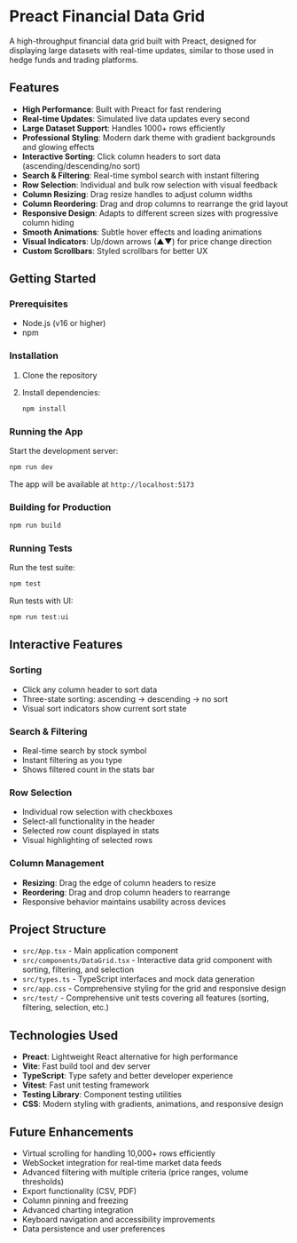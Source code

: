 # Preact Financial Data Grid

A high-throughput financial data grid built with Preact, designed for displaying large datasets with real-time updates, similar to those used in hedge funds and trading platforms.

## Features

- **High Performance**: Built with Preact for fast rendering
- **Real-time Updates**: Simulated live data updates every second
- **Large Dataset Support**: Handles 1000+ rows efficiently
- **Professional Styling**: Modern dark theme with gradient backgrounds and glowing effects
- **Interactive Sorting**: Click column headers to sort data (ascending/descending/no sort)
- **Search & Filtering**: Real-time symbol search with instant filtering
- **Row Selection**: Individual and bulk row selection with visual feedback
- **Column Resizing**: Drag resize handles to adjust column widths
- **Column Reordering**: Drag and drop columns to rearrange the grid layout
- **Responsive Design**: Adapts to different screen sizes with progressive column hiding
- **Smooth Animations**: Subtle hover effects and loading animations
- **Visual Indicators**: Up/down arrows (▲▼) for price change direction
- **Custom Scrollbars**: Styled scrollbars for better UX

## Getting Started

### Prerequisites

- Node.js (v16 or higher)
- npm

### Installation

1. Clone the repository
2. Install dependencies:

   ```bash
   npm install
   ```

### Running the App

Start the development server:

```bash
npm run dev
```

The app will be available at `http://localhost:5173`

### Building for Production

```bash
npm run build
```

### Running Tests

Run the test suite:

```bash
npm test
```

Run tests with UI:

```bash
npm run test:ui
```

## Interactive Features

### Sorting

- Click any column header to sort data
- Three-state sorting: ascending → descending → no sort
- Visual sort indicators show current sort state

### Search & Filtering

- Real-time search by stock symbol
- Instant filtering as you type
- Shows filtered count in the stats bar

### Row Selection

- Individual row selection with checkboxes
- Select-all functionality in the header
- Selected row count displayed in stats
- Visual highlighting of selected rows

### Column Management

- **Resizing**: Drag the edge of column headers to resize
- **Reordering**: Drag and drop column headers to rearrange
- Responsive behavior maintains usability across devices

## Project Structure

- `src/App.tsx` - Main application component
- `src/components/DataGrid.tsx` - Interactive data grid component with sorting, filtering, and selection
- `src/types.ts` - TypeScript interfaces and mock data generation
- `src/app.css` - Comprehensive styling for the grid and responsive design
- `src/test/` - Comprehensive unit tests covering all features (sorting, filtering, selection, etc.)

## Technologies Used

- **Preact**: Lightweight React alternative for high performance
- **Vite**: Fast build tool and dev server
- **TypeScript**: Type safety and better developer experience
- **Vitest**: Fast unit testing framework
- **Testing Library**: Component testing utilities
- **CSS**: Modern styling with gradients, animations, and responsive design

## Future Enhancements

- Virtual scrolling for handling 10,000+ rows efficiently
- WebSocket integration for real-time market data feeds
- Advanced filtering with multiple criteria (price ranges, volume thresholds)
- Export functionality (CSV, PDF)
- Column pinning and freezing
- Advanced charting integration
- Keyboard navigation and accessibility improvements
- Data persistence and user preferences
